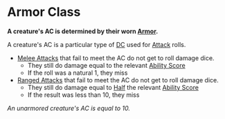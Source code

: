 # Armor Class
**A creature's AC is determined by their worn [Armor](../../Items/Individual%20Item%20Cards/Armors/Armor%20Properties/Armor%20X%20Property.md).**

A creature's AC is a particular type of [DC](../../Game%20Procedures/DC.md) used for [Attack](../../Game%20Procedures/Attack.md) rolls.
- [Melee Attacks](../../Game%20Procedures/Melee%20Attack.md) that fail to meet the AC do not get to roll damage dice.
	- They still do damage equal to the relevant [Ability Score](../Chosen%20Statistics/Ability%20Scores.md)
	- If the roll was a natural 1, they miss
- [Ranged Attacks](../../Game%20Procedures/Ranged%20Attack.md) that fail to meet the AC do not get to roll damage dice.
	- They still do damage equal to [Half](../../Foreword/Rule%20for%20rules.md#Halving) the relevant [Ability Score](../Chosen%20Statistics/Ability%20Scores.md)
	- If the result was less than 10, they miss

*An unarmored creature's AC is equal to 10.*